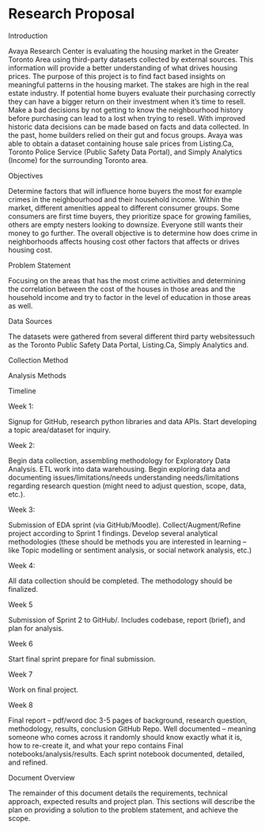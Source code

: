 # Research Proposal

Introduction

Avaya Research Center is evaluating the housing market in the Greater Toronto Area using third-party datasets collected by external sources. This information will provide a better understanding of what drives housing prices.  The purpose of this project is to find fact based insights on meaningful patterns in the housing market. The stakes are high in the real estate industry. If potential home buyers evaluate their purchasing correctly they can have a bigger return on their investment when it’s time to resell. Make a bad decisions by not getting to know the neighbourhood history before purchasing can lead to a lost when trying to resell. With improved historic data decisions can be made based on facts and data collected. In the past, home builders relied on their gut and focus groups. Avaya was able to obtain a dataset containing house sale prices from Listing.Ca, Toronto Police Service (Public Safety Data Portal), and Simply Analytics (Income) for the surrounding Toronto area.  

Objectives

Determine factors that will influence home buyers the most for example crimes in the neighbourhood and their household income. Within the market, different amenities appeal to different consumer groups. Some consumers are first time buyers, they prioritize space for growing families, others are empty nesters looking to downsize. Everyone still wants their money to go further. The overall objective is to determine how does crime in neighborhoods affects housing cost other factors that affects or drives housing cost.

Problem Statement

Focusing on the areas that has the most crime activities and determining the correlation between the cost of the houses in those areas and the household income and try to factor in the level of education in those areas as well.

Data Sources

The datasets were gathered from several different third party websitessuch as the Toronto Public Safety Data Portal, Listing.Ca, Simply Analytics and.

Collection Method

Analysis Methods

Timeline

Week 1:

Signup for GitHub, research python libraries and data APIs. Start developing a topic area/dataset for inquiry.

Week 2:

Begin data collection, assembling methodology for Exploratory Data Analysis.
ETL work into data warehousing.
Begin exploring data and documenting issues/limitations/needs understanding needs/limitations regarding research question (might need to adjust question, scope, data, etc.).

Week 3:

Submission of EDA sprint (via GitHub/Moodle).
Collect/Augment/Refine project according to Sprint 1 findings.
Develop several analytical methodologies (these should be methods you are interested in learning – like Topic modelling or sentiment analysis, or social network analysis, etc.)

Week 4:

All data collection should be completed.
The methodology should be finalized.

Week 5

Submission of Sprint 2 to GitHub/. Includes codebase, report (brief), and plan for analysis.

Week 6

Start final sprint prepare for final submission.

Week 7

Work on final project.

Week 8

Final report – pdf/word doc
3-5 pages of background, research question, methodology, results, conclusion
GitHub Repo. 
Well documented – meaning someone who comes across it randomly should know exactly what it is, how to re-create it, and what your repo contains
Final notebooks/analysis/results.
Each sprint notebook documented, detailed, and refined.


Document Overview

The remainder of this document details the requirements, technical approach, expected results and project plan. This sections will describe the plan on providing a solution to the problem statement, and achieve the scope.

